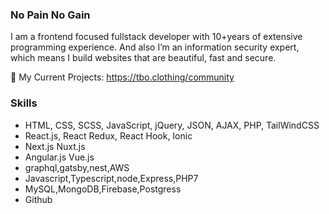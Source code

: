### No Pain No Gain
I am a frontend focused fullstack developer with 10+years of extensive programming experience.
And also I’m an information security expert, which means I build websites that are beautiful, fast and secure.



🔗 My Current Projects: https://tbo.clothing/community

### Skills
- HTML, CSS, SCSS, JavaScript, jQuery, JSON, AJAX, PHP, TailWindCSS
- React.js, React Redux, React Hook, Ionic
- Next.js Nuxt.js
- Angular.js Vue.js
- graphql,gatsby,nest,AWS
- Javascript,Typescript,node,Express,PHP7
- MySQL,MongoDB,Firebase,Postgress
- Github
